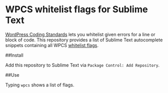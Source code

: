 # WPCS whitelist flags for Sublime Text

[WordPress Coding Standards](https://github.com/WordPress-Coding-Standards/WordPress-Coding-Standards) lets you whitelist given errors for a line or block of code. This repository provides a list of Sublime Text autocomplete snippets containing all WPCS [whitelist flags](https://github.com/WordPress-Coding-Standards/WordPress-Coding-Standards/wiki/Whitelisting-code-which-flags-errors).

##Install

Add this repository to Sublime Text via `Package Control: Add Repository`.

##Use

Typing `wpcs` shows a list of flags.
